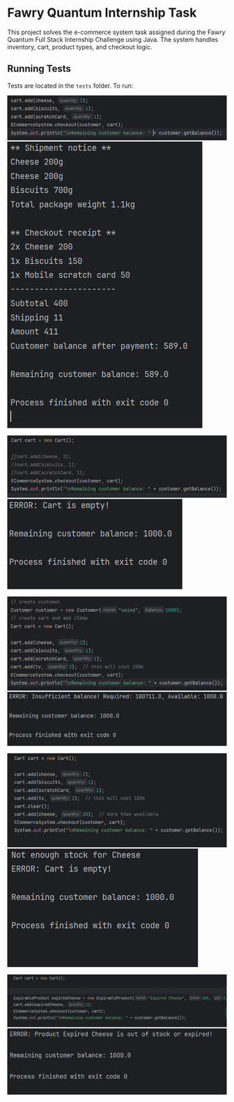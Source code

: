 # Fawry Quantum Internship Task

This project solves the e-commerce system task assigned during the Fawry Quantum Full Stack Internship Challenge using Java. The system handles inventory, cart, product types, and checkout logic.

## Running Tests

Tests are located in the `tests` folder. To run:

![Test1](./tests/test1.1.png)
![Test1](./tests/test1.2.png)

![Test2](./tests/test2.1.png)
![Test2](./tests/2.2.png)

![Test3](./tests/3.1.png)
![Test3](./tests/3.2.png)

![Test4](./tests/4.1.png)
![Test4](./tests/4.2.png)

![Test5](./tests/5.1.png)
![Test5](./tests/5.2.png)

